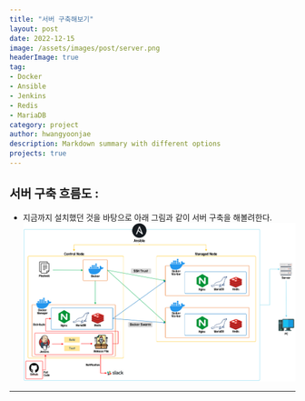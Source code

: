 ```yaml
---
title: "서버 구축해보기"
layout: post
date: 2022-12-15
image: /assets/images/post/server.png
headerImage: true
tag: 
- Docker
- Ansible
- Jenkins
- Redis
- MariaDB
category: project
author: hwangyoonjae
description: Markdown summary with different options
projects: true
---
```


## 서버 구축 흐름도 :
- 지금까지 설치했던 것을 바탕으로 아래 그림과 같이 서버 구축을 해볼려한다.
[![Screenshot](../assets/images/Project/%EC%84%9C%EB%B2%84%20%ED%9D%90%EB%A6%84%EB%8F%84.PNG)](../assets/images/Project/%EC%84%9C%EB%B2%84%20%ED%9D%90%EB%A6%84%EB%8F%84.PNG)

* * *